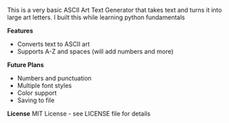 This is a very basic ASCII Art Text Generator that takes text and turns it into large art letters.
I built this while learning python fundamentals

**Features**
- Converts text to ASCII art
- Supports A-Z and spaces (will add numbers and more)

**Future Plans**
- Numbers and punctuation
- Multiple font styles
- Color support 
- Saving to file

**License**
MIT License - see LICENSE file for details